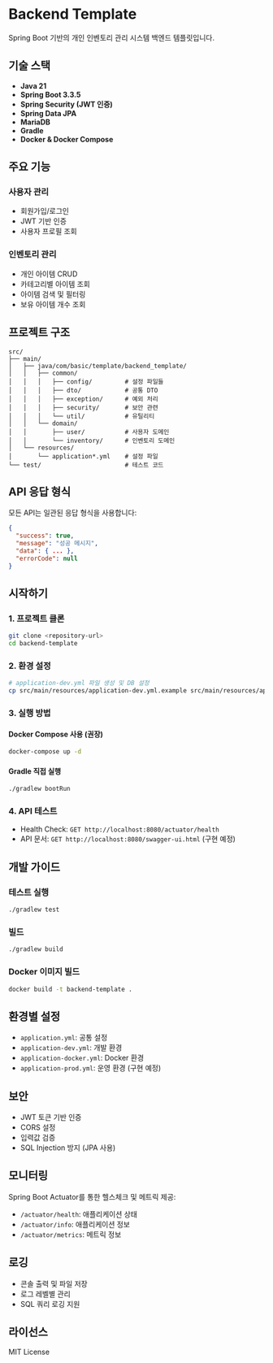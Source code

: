 # Backend Template

Spring Boot 기반의 개인 인벤토리 관리 시스템 백엔드 템플릿입니다.

## 기술 스택

- **Java 21**
- **Spring Boot 3.3.5**
- **Spring Security (JWT 인증)**
- **Spring Data JPA**
- **MariaDB**
- **Gradle**
- **Docker & Docker Compose**

## 주요 기능

### 사용자 관리
- 회원가입/로그인
- JWT 기반 인증
- 사용자 프로필 조회

### 인벤토리 관리
- 개인 아이템 CRUD
- 카테고리별 아이템 조회
- 아이템 검색 및 필터링
- 보유 아이템 개수 조회

## 프로젝트 구조

```
src/
├── main/
│   ├── java/com/basic/template/backend_template/
│   │   ├── common/
│   │   │   ├── config/         # 설정 파일들
│   │   │   ├── dto/            # 공통 DTO
│   │   │   ├── exception/      # 예외 처리
│   │   │   ├── security/       # 보안 관련
│   │   │   └── util/           # 유틸리티
│   │   └── domain/
│   │       ├── user/           # 사용자 도메인
│   │       └── inventory/      # 인벤토리 도메인
│   └── resources/
│       └── application*.yml    # 설정 파일
└── test/                       # 테스트 코드
```

## API 응답 형식

모든 API는 일관된 응답 형식을 사용합니다:

```json
{
  "success": true,
  "message": "성공 메시지",
  "data": { ... },
  "errorCode": null
}
```

## 시작하기

### 1. 프로젝트 클론
```bash
git clone <repository-url>
cd backend-template
```

### 2. 환경 설정
```bash
# application-dev.yml 파일 생성 및 DB 설정
cp src/main/resources/application-dev.yml.example src/main/resources/application-dev.yml
```

### 3. 실행 방법

#### Docker Compose 사용 (권장)
```bash
docker-compose up -d
```

#### Gradle 직접 실행
```bash
./gradlew bootRun
```

### 4. API 테스트
- Health Check: `GET http://localhost:8080/actuator/health`
- API 문서: `GET http://localhost:8080/swagger-ui.html` (구현 예정)

## 개발 가이드

### 테스트 실행
```bash
./gradlew test
```

### 빌드
```bash
./gradlew build
```

### Docker 이미지 빌드
```bash
docker build -t backend-template .
```

## 환경별 설정

- `application.yml`: 공통 설정
- `application-dev.yml`: 개발 환경
- `application-docker.yml`: Docker 환경
- `application-prod.yml`: 운영 환경 (구현 예정)

## 보안

- JWT 토큰 기반 인증
- CORS 설정
- 입력값 검증
- SQL Injection 방지 (JPA 사용)

## 모니터링

Spring Boot Actuator를 통한 헬스체크 및 메트릭 제공:
- `/actuator/health`: 애플리케이션 상태
- `/actuator/info`: 애플리케이션 정보
- `/actuator/metrics`: 메트릭 정보

## 로깅

- 콘솔 출력 및 파일 저장
- 로그 레벨별 관리
- SQL 쿼리 로깅 지원

## 라이선스

MIT License
